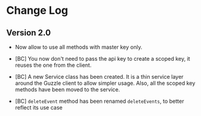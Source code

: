 Change Log
==========

Version 2.0
-----------

* Now allow to use all methods with master key only.

* [BC] You now don't need to pass the api key to create a scoped key, it reuses the one from the client.

* [BC] A new Service class has been created. It is a thin service layer around the Guzzle client to allow simpler
usage. Also, all the scoped key methods have been moved to the service.

* [BC] `deleteEvent` method has been renamed `deleteEvents`, to better reflect its use case
